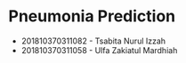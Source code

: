 # Pneumonia Prediction
- 201810370311082 - Tsabita Nurul Izzah
- 201810370311058 - Ulfa Zakiatul Mardhiah
